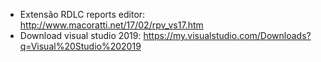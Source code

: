 



* Extensão RDLC reports editor:
http://www.macoratti.net/17/02/rpv_vs17.htm
* Download visual studio 2019:
https://my.visualstudio.com/Downloads?q=Visual%20Studio%202019